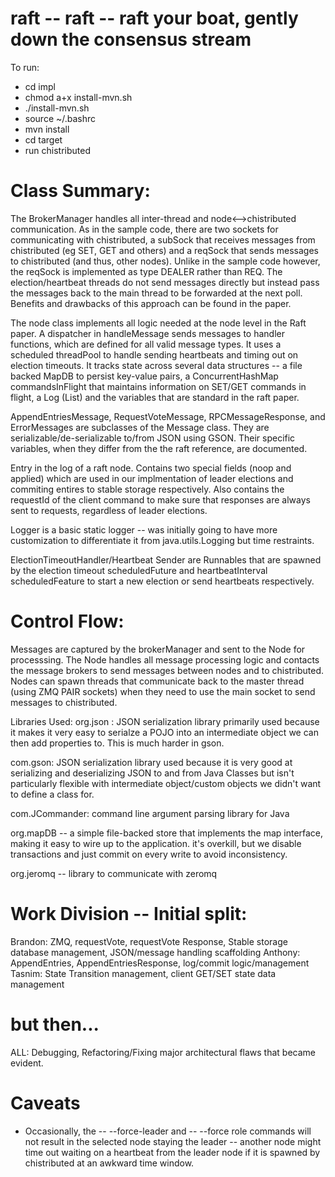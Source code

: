 # raft -- raft -- raft your boat, gently down the consensus stream

To run: 

* cd impl
* chmod a+x install-mvn.sh
* ./install-mvn.sh
* source ~/.bashrc
* mvn install
* cd target
* run chistributed



# Class Summary:

The BrokerManager handles all inter-thread and node<-->chistributed communication. As in the sample code, there are two sockets for communicating with chistributed, a subSock that receives messages from chistributed (eg SET, GET and others) and a reqSock that sends messages to chistributed (and thus, other nodes). Unlike in the sample code however, the reqSock is implemented as type DEALER rather than REQ. The election/heartbeat threads do not send messages directly but instead pass the messages back to the main thread to be forwarded at the next poll. Benefits and drawbacks of this approach can be found in the paper.

The node class implements all logic needed at the node level in the Raft paper. 
A dispatcher in handleMessage sends messages to handler functions, which are defined 
for all valid message types. It uses a scheduled threadPool to handle sending 
heartbeats and timing out on election timeouts. It tracks state across several data structures --
a file backed MapDB to persist key-value pairs, a ConcurrentHashMap commandsInFlight 
that maintains information on SET/GET commands in flight, a Log (List) and the variables that are 
standard in the raft paper. 

AppendEntriesMessage, RequestVoteMessage, RPCMessageResponse, and ErrorMessages are subclasses of the Message class. They are serializable/de-serializable to/from JSON using GSON.
Their specific variables, when they differ from the the raft reference, are documented.

Entry in the log of a raft node. Contains two special fields (noop and applied) which are used in our implmentation of
leader elections and commiting entires to stable storage respectively. Also contains the requestId of the client command
to make sure that responses are always sent to requests, regardless of leader elections.

Logger is a basic static logger -- was initially going to have more customization to differentiate it from java.utils.Logging but time restraints.

ElectionTimeoutHandler/Heartbeat Sender are Runnables that are spawned by the election timeout scheduledFuture and heartbeatInterval scheduledFeature to start a new election or send heartbeats respectively.

# Control Flow:

Messages are captured by the brokerManager and sent to the Node for processsing. The Node handles all message processing logic and contacts the message brokers to send messages between nodes and to chistributed. Nodes can spawn threads that communicate back to the master thread (using ZMQ PAIR sockets) when they need to use the main socket to send messages to chistributed.

Libraries Used:
org.json : JSON serialization library primarily used because it makes it very easy to serialze a POJO into an intermediate object we can then add properties to.
This is much harder in gson.

com.gson: JSON serialization library used because it is very good at serializing and deserializing JSON to and from Java Classes but isn't particularly flexible
with intermediate object/custom objects we didn't want to define a class for.

com.JCommander: command line argument parsing library for Java

org.mapDB -- a simple file-backed store that implements the map interface, making it easy to wire up to the application. it's overkill, but we disable transactions
and just commit on every write to avoid inconsistency.

org.jeromq -- library to communicate with zeromq


# Work Division -- Initial split:
Brandon: ZMQ, requestVote, requestVote Response, Stable storage database management, JSON/message handling scaffolding
Anthony: AppendEntries, AppendEntriesResponse, log/commit logic/management
Tasnim: State Transition management, client GET/SET state data management

# but then...
ALL: Debugging, Refactoring/Fixing major architectural flaws that became evident. 

# Caveats

* Occasionally, the -- --force-leader and -- --force role commands will not result in the selected node staying the leader -- another node might time out waiting
on a heartbeat from the leader node if it is spawned by chistributed at an awkward time window.